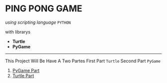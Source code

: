 # PING PONG GAME

*using scripting language* `PYTHON`

with librarys
* __Turtle__
* __PyGame__

---
This Project Will Be Have A Two Partes
First Part `Turtle`
Second Part `PyGame`

1. [PyGame Part](./using_pygame/ping_pong.py)
2. [Turtle Part](./using_turtle/ping_pong.py)